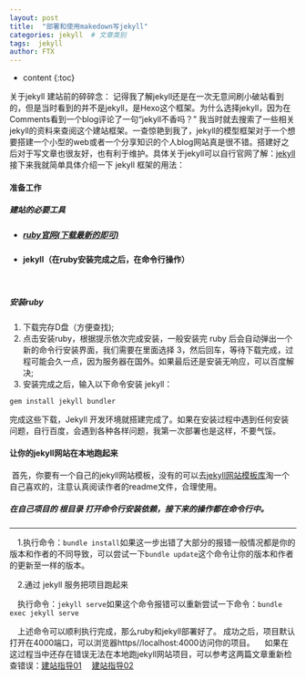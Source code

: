 ```yaml
---
layout: post
title:  "部署和使用makedown写jekyll"
categories: jekyll  # 文章类别
tags:  jekyll
author: FTX
---
```


* content
{:toc}

关于jekyll
建站前的碎碎念：
记得我了解jekyll还是在一次无意间刷小破站看到的，但是当时看到的并不是jekyll，是Hexo这个框架。为什么选择jekyll，因为在Comments看到一个blog评论了一句“jekyll不香吗？”
我当时就去搜索了一些相关jekyll的资料来查阅这个建站框架。一查惊艳到我了，jekyll的模型框架对于一个想要搭建一个小型的web或者一个分享知识的个人blog网站真是很不错。搭建好之后对于写文章也很友好，也有利于维护。具体关于jekyll可以自行官网了解：[jekyll](https://jekyllcn.com/docs/home/)
接下来我就简单具体介绍一下 jekyll 框架的用法：




  
#### 准备工作

##### 建站的必要工具
- ##### [ruby官网(下载最新的即可)](https://rubyinstaller.org/downloads/)
- #### jekyll（在ruby安装完成之后，在命令行操作）
&nbsp;
##### 安装ruby
1. 下载完存D盘（方便查找);
2. 点击安装ruby，根据提示依次完成安装，一般安装完 ruby 后会自动弹出一个新的命令行安装界面，我们需要在里面选择 3，然后回车，等待下载完成，过程可能会久一点，因为服务器在国外。如果最后还是安装无响应，可以百度解决;
3. 安装完成之后，输入以下命令安装 jekyll：
```
gem install jekyll bundler
```
完成这些下载，Jekyll 开发环境就搭建完成了。如果在安装过程中遇到任何安装问题，自行百度，会遇到各种各样问题，我第一次部署也是这样，不要气馁。&nbsp;
&nbsp;
#### 让你的jekyll网站在本地跑起来

&nbsp;首先，你要有一个自己的jekyll网站模板，没有的可以去[jekyll网站模板库](http://jekyllthemes.org/)淘一个自己喜欢的，注意认真阅读作者的readme文件，合理使用。

##### 在自己项目的 *根目录* 打开命令行安装依赖，接下来的操作都在命令行中。

---

&emsp;1.执行命令：`bundle install`如果这一步出错了大部分的报错一般情况都是你的版本和作者的不同导致，可以尝试一下`bundle update`这个命令让你的版本和作者的更新至一样的版本。

&emsp;2.通过 jekyll 服务把项目跑起来

&emsp;执行命令：`jekyll serve`如果这个命令报错可以重新尝试一下命令：`bundle exec jekyll serve`

&emsp;上述命令可以顺利执行完成，那么ruby和jekyll部署好了。
成功之后，项目默认打开在4000端口，可以浏览器https//localhost:4000访问你的项目。
&emsp;如果在这过程当中还存在错误无法在本地跑jekyll网站项目，可以参考这两篇文章重新检查错误：[建站指导01](https://blog.walterlv.com/post/setup-jekyll-in-windows.html)
&emsp;[建站指导02](https://jueee.github.io/2020/06/2020-06-17-%E6%90%AD%E5%BB%BAJekyll%E7%8E%AF%E5%A2%83/)